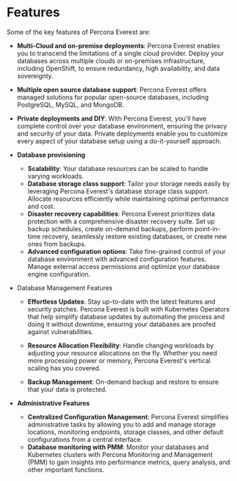 # Features

Some of the key features of Percona Everest are:

- **Multi-Cloud and on-premise deployments**: Percona Everest enables you to transcend the limitations of a single cloud provider. Deploy your databases across multiple clouds or on-premises infrastructure, including OpenShift, to ensure redundancy, high availability, and data sovereignty.
- **Multiple open source database support**: Percona Everest offers managed solutions for popular open-source databases, including PostgreSQL, MySQL, and MongoDB.
- **Private deployments and DIY**: With Percona Everest, you'll have complete control over your database environment, ensuring the privacy and security of your data. Private deployments enable you to customize every aspect of your database setup using a do-it-yourself approach.
- **Database provisioning**
    * **Scalability**: Your database resources can be scaled to handle varying workloads.
    * **Database storage class support**: Tailor your storage needs easily by leveraging Percona Everest's database storage class support. Allocate resources efficiently while maintaining optimal performance and cost.
    * **Disaster recovery capabilities**: Percona Everest prioritizes data protection with a comprehensive disaster recovery suite. Set up backup schedules, create on-demand backups, perform point-in-time recovery, seamlessly restore existing databases, or create new ones from backups.
    * **Advanced configuration options**: Take fine-grained control of your database environment with advanced configuration features. Manage external access permissions and optimize your database engine configuration.

- Database Management Features

    * **Effortless Updates**: Stay up-to-date with the latest features and security patches. Percona Everest is built with Kubernetes Operators that help simplify database updates by automating the process and doing it without downtime, ensuring your databases are proofed against vulnerabilities.

    * **Resource Allocation Flexibility**: Handle changing workloads by adjusting your resource allocations on the fly. Whether you need more processing power or memory, Percona Everest's vertical scaling has you covered.

    * **Backup Management**: On-demand backup and restore to ensure that your data is protected.

- **Administrative Features**

    * **Centralized Configuration Management**: Percona Everest simplifies administrative tasks by allowing you to add and manage storage locations, monitoring endpoints, storage classes, and other default configurations from a central interface.
    * **Database monitoring with PMM**: Monitor your databases and Kubernetes clusters with Percona Monitoring and Management (PMM) to gain insights into performance metrics, query analysis, and other important functions.